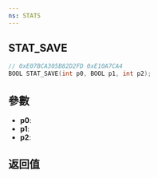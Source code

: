 ```yaml
---
ns: STATS
---
```

## STAT_SAVE

```c
// 0xE07BCA305B82D2FD 0xE10A7CA4
BOOL STAT_SAVE(int p0, BOOL p1, int p2);
```


## 參數
* **p0**: 
* **p1**: 
* **p2**: 

## 返回值
